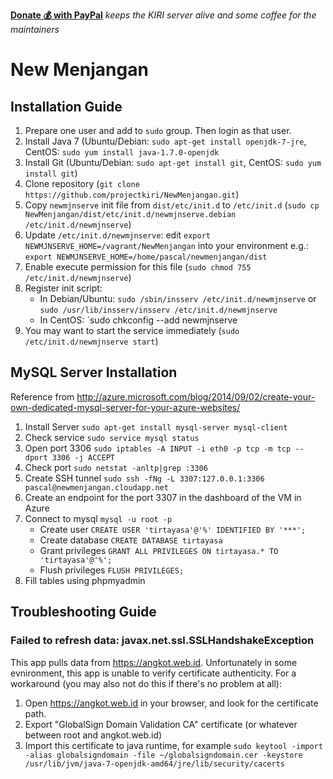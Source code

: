 **[Donate :moneybag: with PayPal](https://www.paypal.com/cgi-bin/webscr?cmd=_s-xclick&hosted_button_id=WKWS26A57WHJG)**
_keeps the KIRI server alive and some coffee for the maintainers_

# New Menjangan #

## Installation Guide ##

1. Prepare one user and add to `sudo` group. Then login as that user.
2. Install Java 7 (Ubuntu/Debian: `sudo apt-get install openjdk-7-jre`, CentOS: `sudo yum install java-1.7.0-openjdk`
3. Install Git (Ubuntu/Debian: `sudo apt-get install git`, CentOS: `sudo yum install git`)
4. Clone repository (`git clone https://github.com/projectkiri/NewMenjangan.git`)
5. Copy `newmjnserve` init file from `dist/etc/init.d` to `/etc/init.d` (`sudo cp NewMenjangan/dist/etc/init.d/newmjnserve.debian /etc/init.d/newmjnserve`)
6. Update `/etc/init.d/newmjnserve`: edit `export NEWMJNSERVE_HOME=/vagrant/NewMenjangan` into your environment e.g.: `export NEWMJNSERVE_HOME=/home/pascal/newmenjangan/dist`
7. Enable execute permission for this file (`sudo chmod 755 /etc/init.d/newmjnserve`)
8. Register init script:
    * In Debian/Ubuntu: `sudo /sbin/insserv /etc/init.d/newmjnserve` or `sudo /usr/lib/insserv/insserv /etc/init.d/newmjnserve`
    * In CentOS: `sudo chkconfig --add newmjnserve
9. You may want to start the service immediately (`sudo /etc/init.d/newmjnserve start`)

## MySQL Server Installation ##

Reference from http://azure.microsoft.com/blog/2014/09/02/create-your-own-dedicated-mysql-server-for-your-azure-websites/

1. Install Server `sudo apt-get install mysql-server mysql-client`
2. Check service `sudo service mysql status`
3. Open port 3306 `sudo iptables -A INPUT -i eth0 -p tcp -m tcp --dport 3306 -j ACCEPT`
4. Check port `sudo netstat -anltp|grep :3306`
5. Create SSH tunnel `sudo ssh -fNg -L 3307:127.0.0.1:3306 pascal@newmenjangan.cloudapp.net`
6. Create an endpoint for the port 3307 in the dashboard of the VM in Azure
7. Connect to mysql `mysql -u root -p`
    * Create user `CREATE USER 'tirtayasa'@'%' IDENTIFIED BY '***';`
    * Create database `CREATE DATABASE tirtayasa`
    * Grant privileges `GRANT ALL PRIVILEGES ON tirtayasa.* TO 'tirtayasa'@'%';`
    * Flush privileges `FLUSH PRIVILEGES;`
8. Fill tables using phpmyadmin

## Troubleshooting Guide ##

### Failed to refresh data: javax.net.ssl.SSLHandshakeException ###

This app pulls data from <https://angkot.web.id>. Unfortunately in some evnironment, this app is unable to verify certificate authenticity. For a workaround (you may also not do this if there's no problem at all):

1. Open <https://angkot.web.id> in your browser, and look for the certificate path.
2. Export "GlobalSign Domain Validation CA" certificate (or whatever between root and angkot.web.id)
3. Import this certificate to java runtime, for example `sudo keytool -import -alias globalsigndomain -file ~/globalsigndomain.cer -keystore /usr/lib/jvm/java-7-openjdk-amd64/jre/lib/security/cacerts`
